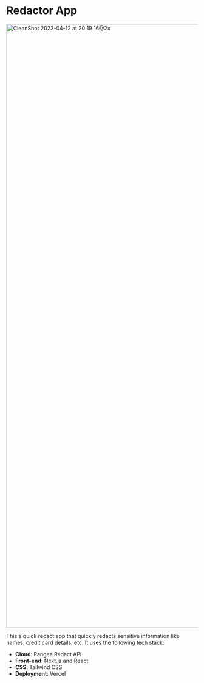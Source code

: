 # Redactor App

<img width="1590" alt="CleanShot 2023-04-12 at 20 19 16@2x" src="https://user-images.githubusercontent.com/12712988/231504021-d7276415-104c-4725-94b0-fb1c53c8c217.png">

This a quick redact app that quickly redacts sensitive information like names, credit card details, etc. It uses the following tech stack:

- **Cloud**: Pangea Redact API
- **Front-end**: Next.js and React
- **CSS**: Tailwind CSS
- **Deployment**: Vercel
